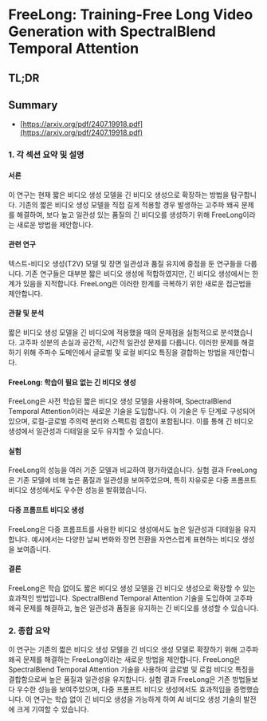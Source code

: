 # FreeLong: Training-Free Long Video Generation with SpectralBlend Temporal Attention
## TL;DR
## Summary
- [https://arxiv.org/pdf/2407.19918.pdf](https://arxiv.org/pdf/2407.19918.pdf)

### 1. 각 섹션 요약 및 설명

#### 서론
이 연구는 현재 짧은 비디오 생성 모델을 긴 비디오 생성으로 확장하는 방법을 탐구합니다. 기존의 짧은 비디오 생성 모델을 직접 길게 적용할 경우 발생하는 고주파 왜곡 문제를 해결하여, 보다 높고 일관성 있는 품질의 긴 비디오를 생성하기 위해 FreeLong이라는 새로운 방법을 제안합니다.

#### 관련 연구
텍스트-비디오 생성(T2V) 모델 및 장면 일관성과 품질 유지에 중점을 둔 연구들을 다룹니다. 기존 연구들은 대부분 짧은 비디오 생성에 적합하였지만, 긴 비디오 생성에서는 한계가 있음을 지적합니다. FreeLong은 이러한 한계를 극복하기 위한 새로운 접근법을 제안합니다.

#### 관찰 및 분석
짧은 비디오 생성 모델을 긴 비디오에 적용했을 때의 문제점을 실험적으로 분석했습니다. 고주파 성분의 손실과 공간적, 시간적 일관성 문제를 다룹니다. 이러한 문제를 해결하기 위해 주파수 도메인에서 글로벌 및 로컬 비디오 특징을 결합하는 방법을 제안합니다.

#### FreeLong: 학습이 필요 없는 긴 비디오 생성
FreeLong은 사전 학습된 짧은 비디오 생성 모델을 사용하며, SpectralBlend Temporal Attention이라는 새로운 기술을 도입합니다. 이 기술은 두 단계로 구성되어 있으며, 로컬-글로벌 주의력 분리와 스펙트럼 결합이 포함됩니다. 이를 통해 긴 비디오 생성에서 일관성과 디테일을 모두 유지할 수 있습니다.

#### 실험
FreeLong의 성능을 여러 기준 모델과 비교하여 평가하였습니다. 실험 결과 FreeLong은 기존 모델에 비해 높은 품질과 일관성을 보여주었으며, 특히 자유로운 다중 프롬프트 비디오 생성에서도 우수한 성능을 발휘했습니다.

#### 다중 프롬프트 비디오 생성
FreeLong은 다중 프롬프트를 사용한 비디오 생성에서도 높은 일관성과 디테일을 유지합니다. 예시에서는 다양한 날씨 변화와 장면 전환을 자연스럽게 표현하는 비디오 생성을 보여줍니다.

#### 결론
FreeLong은 학습 없이도 짧은 비디오 생성 모델을 긴 비디오 생성으로 확장할 수 있는 효과적인 방법입니다. SpectralBlend Temporal Attention 기술을 도입하여 고주파 왜곡 문제를 해결하고, 높은 일관성과 품질을 유지하는 긴 비디오를 생성할 수 있습니다.

### 2. 종합 요약
이 연구는 기존의 짧은 비디오 생성 모델을 긴 비디오 생성 모델로 확장하기 위해 고주파 왜곡 문제를 해결하는 FreeLong이라는 새로운 방법을 제안합니다. FreeLong은 SpectralBlend Temporal Attention 기술을 사용하여 글로벌 및 로컬 비디오 특징을 결합함으로써 높은 품질과 일관성을 유지합니다. 실험 결과 FreeLong은 기존 방법들보다 우수한 성능을 보여주었으며, 다중 프롬프트 비디오 생성에서도 효과적임을 증명했습니다. 이 연구는 학습 없이 긴 비디오 생성을 가능하게 하여 AI 비디오 생성 기술의 발전에 크게 기여할 수 있습니다.